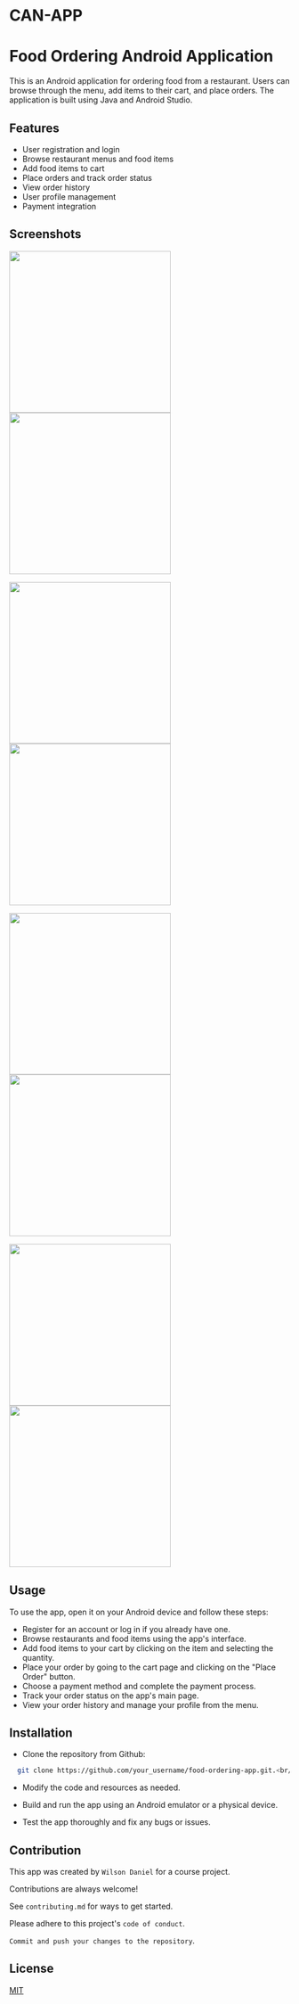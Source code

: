 # CAN-APP

# Food Ordering Android Application

This is an Android application for ordering food from a restaurant. Users can browse through the menu, add items to their cart, and place orders. The application is built using Java and Android Studio.


## Features

- User registration and login
- Browse restaurant menus and food items
- Add food items to cart
- Place orders and track order status
- View order history
- User profile management
- Payment integration


## Screenshots

<img src="https://user-images.githubusercontent.com/77532147/223803918-3fb4eedf-02c4-488e-86a2-6deb2c7f6258.png" width="290"><img src="https://user-images.githubusercontent.com/77532147/223804506-92fe1f2e-3f38-4d18-8cf5-9e8b50db25f1.png" width="290">

<img src="https://user-images.githubusercontent.com/77532147/223804657-29dd26a8-b2b6-4b97-bbb9-13d5b87a570e.png" width="290"><img src="https://user-images.githubusercontent.com/77532147/223804778-4eb9ab53-9142-408d-9ab5-49b02313e678.png" width="290">

<img src="https://user-images.githubusercontent.com/77532147/223804991-8a6b8f1a-9f6d-4708-ab69-361598120850.png" width="290"><img src="https://user-images.githubusercontent.com/77532147/223805061-f3b3dee0-e889-4a42-9362-2439e182337e.png" width="290">

<img src="https://user-images.githubusercontent.com/77532147/223805170-fdeea408-98ba-46be-a041-7229dcd1622e.png" width="290"><img src="https://user-images.githubusercontent.com/77532147/223805177-2e023672-3b4b-46a0-bb6b-6a0f22668940.png" width="290">

## Usage

To use the app, open it on your Android device and follow these steps:

* Register for an account or log in if you already have one.
* Browse restaurants and food items using the app's interface.
* Add food items to your cart by clicking on the item and selecting the quantity.
* Place your order by going to the cart page and clicking on the "Place Order" button.
* Choose a payment method and complete the payment process.
* Track your order status on the app's main page.
* View your order history and manage your profile from the menu.

## Installation

* Clone the repository from Github:

```bash
  git clone https://github.com/your_username/food-ordering-app.git.<br/>Open the project in Android Studio
```


* Modify the code and resources as needed.

- Build and run the app using an Android emulator or a physical device.

- Test the app thoroughly and fix any bugs or issues.

## Contribution

This app was created by `Wilson Daniel` for a course project.

Contributions are always welcome!

See `contributing.md` for ways to get started.

Please adhere to this project's `code of conduct`.

`Commit and push your changes to the repository`.


## License

[MIT](https://choosealicense.com/licenses/mit/)
